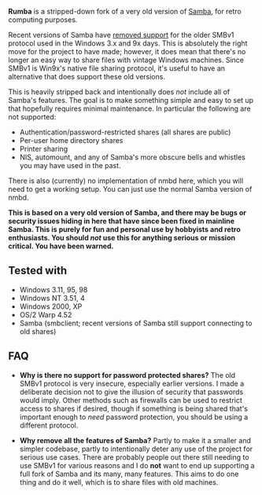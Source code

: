 **Rumba** is a stripped-down fork of a very old version of
[Samba](https://en.wikipedia.org/wiki/Samba_software), for retro computing
purposes.

Recent versions of Samba have
[removed support](https://www.theregister.com/2019/07/09/samba_sans_one_smb1/)
for the older SMBv1 protocol used in the
Windows 3.x and 9x days. This is absolutely the right move for the
project to have made; however, it does mean that there's no longer an easy
way to share files with vintage Windows machines. Since SMBv1 is
Win9x's native file sharing protocol, it's useful to have an alternative that
does support these old versions.

This is heavily stripped back and intentionally does *not* include all of
Samba's features. The goal is to make something simple and easy to set up that
hopefully requires minimal maintenance. In particular the following are not
supported:

 * Authentication/password-restricted shares (all shares are public)
 * Per-user home directory shares
 * Printer sharing
 * NIS, automount, and any of Samba's more obscure bells and whistles you may
   have used in the past.

There is also (currently) no implementation of nmbd here, which you will need
to get a working setup. You can just use the normal Samba version of nmbd.

**This is based on a very old version of Samba, and there may be bugs or security
issues hiding in here that have since been fixed in mainline Samba. This is
purely for fun and personal use by hobbyists and retro enthusiasts. You should
*not* use this for anything serious or mission critical. You have been warned.**

## Tested with

* Windows 3.11, 95, 98
* Windows NT 3.51, 4
* Windows 2000, XP
* OS/2 Warp 4.52
* Samba (smbclient; recent versions of Samba still support connecting to old shares)

## FAQ

* **Why is there no support for password protected shares?** The old SMBv1 protocol
  is very insecure, especially earlier versions. I made a deliberate decision not to
  give the illusion of security that passwords would imply. Other methods such
  as firewalls can be used to restrict access to shares if desired, though if
  something is being shared that's important enough to *need* password protection,
  you should be using a different protocol.

* **Why remove all the features of Samba?** Partly to make it a smaller and simpler
  codebase, partly to intentionally deter any use of the project for serious use cases.
  There are probably people out there still needing to use SMBv1 for various reasons
  and I do **not** want to end up supporting a full fork of Samba and its many, many
  features. This aims to do one thing and do it well, which is to share files with old
  machines.
